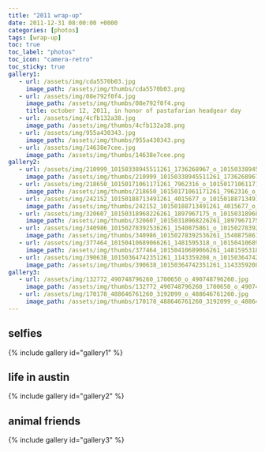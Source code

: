 ```yaml
---
title: "2011 wrap-up"
date: 2011-12-31 08:00:00 +0000
categories: [photos]
tags: [wrap-up]
toc: true
toc_label: "photos"
toc_icon: "camera-retro"
toc_sticky: true
gallery1:
   - url: /assets/img/cda5570b03.jpg
     image_path: /assets/img/thumbs/cda5570b03.png
   - url: /assets/img/08e792f0f4.jpg
     image_path: /assets/img/thumbs/08e792f0f4.png
     title: october 12, 2011, in honor of pastafarian headgear day
   - url: /assets/img/4cfb132a38.jpg
     image_path: /assets/img/thumbs/4cfb132a38.png
   - url: /assets/img/955a430343.jpg
     image_path: /assets/img/thumbs/955a430343.png
   - url: /assets/img/14638e7cee.jpg
     image_path: /assets/img/thumbs/14638e7cee.png
gallery2:
   - url: /assets/img/210999_10150338945511261_1736268967_o_10150338945511261.jpg
     image_path: /assets/img/thumbs/210999_10150338945511261_1736268967_o_10150338945511261.png
   - url: /assets/img/218650_10150171061171261_7962316_o_10150171061171261.jpg
     image_path: /assets/img/thumbs/218650_10150171061171261_7962316_o_10150171061171261.png
   - url: /assets/img/242152_10150188713491261_4015677_o_10150188713491261.jpg
     image_path: /assets/img/thumbs/242152_10150188713491261_4015677_o_10150188713491261.png
   - url: /assets/img/320607_10150318968226261_1897967175_n_10150318968226261.jpg
     image_path: /assets/img/thumbs/320607_10150318968226261_1897967175_n_10150318968226261.png
   - url: /assets/img/340986_10150278392536261_1540875861_o_10150278392536261.jpg
     image_path: /assets/img/thumbs/340986_10150278392536261_1540875861_o_10150278392536261.png
   - url: /assets/img/377464_10150410689066261_1481595318_n_10150410689066261.jpg
     image_path: /assets/img/thumbs/377464_10150410689066261_1481595318_n_10150410689066261.png
   - url: /assets/img/390638_10150364742351261_1143359208_n_10150364742351261.jpg
     image_path: /assets/img/thumbs/390638_10150364742351261_1143359208_n_10150364742351261.png
gallery3:
   - url: /assets/img/132772_490748796260_1700650_o_490748796260.jpg
     image_path: /assets/img/thumbs/132772_490748796260_1700650_o_490748796260.png
   - url: /assets/img/170178_488646761260_3192099_o_488646761260.jpg
     image_path: /assets/img/thumbs/170178_488646761260_3192099_o_488646761260.png
---
```

## selfies
{% include gallery id="gallery1" %}

## life in austin
{% include gallery id="gallery2" %}

## animal friends
{% include gallery id="gallery3" %}